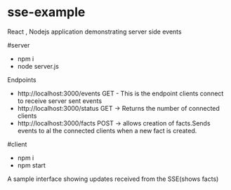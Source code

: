 # sse-example
React , Nodejs application demonstrating server side events

#server
 - npm i
 - node server.js

 Endpoints
 - http://localhost:3000/events GET - This is the endpoint clients connect to receive server sent events
 - http://localhost:3000/status GET  -> Returns the number of connected clients
 - http://localhost:3000/facts  POST  -> allows creation of facts.Sends events to al the connected clients when a new fact is created.

#client
 - npm i
 - npm start

  A sample interface showing updates received from the SSE(shows facts)
